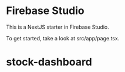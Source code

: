 # Firebase Studio

This is a NextJS starter in Firebase Studio.

To get started, take a look at src/app/page.tsx.
# stock-dashboard
